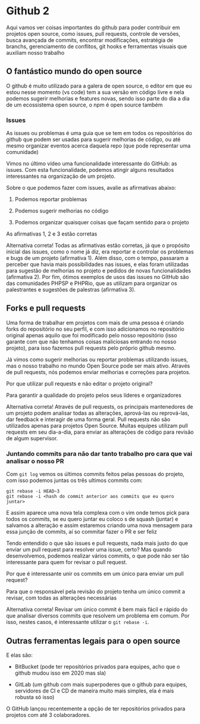 # Github 2

Aqui vamos ver coisas importantes do github para poder contribuir em projetos open source, como issues, pull requests, controle de versões, busca avançada de commits, encontrar modificações, estratégia de branchs, gerenciamento de conflitos, git hooks e ferramentas visuais que auxiliam nosso trabalho

## O fantástico mundo do open source

O github é muito utilizado para a galera de open source, o editor em que eu estou nesse momento (vs code) tem a sua versão em código livre e nela podemos sugerir melhorias e features novas, sendo isso parte do dia a dia de um ecossistema open source, o npm é open source também

### Issues

As issues ou problemas é uma guia que se tem em todos os repositórios do github que podem ser usadas para sugerir melhorias de código, ou até mesmo organizar eventos acerca daquela repo (que pode representar uma comunidade)

Vimos no último vídeo uma funcionalidade interessante do GitHub: as issues. Com esta funcionalidade, podemos atingir alguns resultados interessantes na organização de um projeto.

Sobre o que podemos fazer com issues, avalie as afirmativas abaixo:

1) Podemos reportar problemas

2) Podemos sugerir melhorias no código

3) Podemos organizar quaisquer coisas que façam sentido para o projeto

As afirmativas 1, 2 e 3 estão corretas

Alternativa correta! Todas as afirmativas estão corretas, já que o propósito inicial das issues, como o nome já diz, era reportar e controlar os problemas e bugs de um projeto (afirmativa 1). Além disso, com o tempo, passaram a perceber que havia mais possibilidades nas issues, e elas foram utilizadas para sugestão de melhorias no projeto e pedidos de novas funcionalidades (afirmativa 2). Por fim, ótimos exemplos de usos das issues no GitHub são das comunidades PHPSP e PHPRio, que as utilizam para organizar os palestrantes e sugestões de palestras (afirmativa 3).

## Forks e pull requests

Uma forma de trabalhar em projetos com mais de uma pessoa é criando forks do repositório no seu perfil, e com isso adicionamos no repositório original apenas aquilo que foi modificado pelo nosso repositório (isso garante com que não tenhamos coisas maliciosas entrando no nosso projeto), para isso fazemos pull requests pelo próprio github mesmo.

Já vimos como sugerir melhorias ou reportar problemas utilizando issues, mas o nosso trabalho no mundo Open Source pode ser mais ativo. Através de pull requests, nós podemos enviar melhorias e correções para projetos.

Por que utilizar pull requests e não editar o projeto original?

Para garantir a qualidade do projeto pelos seus líderes e organizadores

Alternativa correta! Através de pull requests, os principais mantenedores de um projeto podem analisar todas as alterações, aprová-las ou reprová-las, dar feedback e interagir de uma forma geral. Pull requests não são utilizados apenas para projetos Open Source. Muitas equipes utilizam pull requests em seu dia-a-dia, para enviar as alterações de código para revisão de algum supervisor.

### Juntando commits para não dar tanto trabalho pro cara que vai analisar o nosso PR

Com `git log` vemos os últimos commits feitos pelas pessoas do projeto, com isso podemos juntas os três ultimos commits com:

```git
git rebase -i HEAD~3
git rebase -i <hash do commit anterior aos commits que eu quero juntar>
```

E assim aparece uma nova tela complexa com o vim onde temos pick para todos os commits, se eu quero juntar eu coloco s de squash (juntar) e salvamos a alteração e assim estaremos criando uma nova mensagem para essa junção de commits, aí so commitar fazer o PR e ser feliz

Tendo entendido o que são issues e pull requests, nada mais justo do que enviar um pull request para resolver uma issue, certo? Mas quando desenvolvemos, podemos realizar vários commits, o que pode não ser tão interessante para quem for revisar o pull request.

Por que é interessante unir os commits em um único para enviar um pull request?

Para que o responsável pela revisão do projeto tenha um único commit a revisar, com todas as alterações necessárias

Alternativa correta! Revisar um único commit é bem mais fácil e rápido do que analisar diversos commits que resolvem um problema em comum. Por isso, nestes casos, é interessante utilizar o `git rebase -i`.

## Outras ferramentas legais para o open source

E elas são:

- BitBucket (pode ter repositórios privados para equipes, acho que o github mudou isso em 2020 mas sla)

- GitLab (um github com mais superpoderes que o github para equipes, servidores de CI e CD de maneira muito mais simples, ela é mais robusta só isso)

O GitHub lançou recentemente a opção de ter repositórios privados para projetos com até 3 colaboradores.
